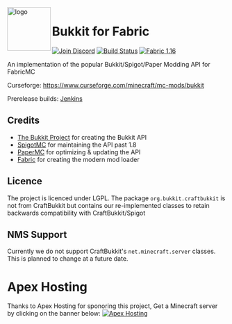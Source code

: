 
<img align="left" alt="logo" width="100" src="https://i.imgur.com/wazC5XA.png">

# Bukkit for Fabric
[![Join Discord](https://img.shields.io/badge/Discord-Join-7289DA?logo=discord&style=for-the-badge)](https://discord.gg/Qp4a2Nj) [![Build Status](https://img.shields.io/jenkins/build?jobUrl=http%3A%2F%2Fci.fungus-soft.com%3A8080%2Fjob%2FBukkit4Fabric&style=for-the-badge)](http://ci.javazilla.com:8080/job/Bukkit4Fabric/) [![Fabric 1.16](https://img.shields.io/badge/Fabric-1.16.3-blue?style=for-the-badge)](https://fabricmc.net/use/?page=server)

An implementation of the popular Bukkit/Spigot/Paper Modding API for FabricMC

Curseforge: https://www.curseforge.com/minecraft/mc-mods/bukkit

Prerelease builds: [Jenkins](http://ci.fungus-soft.com:8080/job/Bukkit4Fabric)

## Credits
* [The Bukkit Project](https://bukkit.org/) for creating the Bukkit API
* [SpigotMC](https://spigotmc.org/) for maintaining the API past 1.8
* [PaperMC](https://papermc.io/) for optimizing &amp; updating the API
* [Fabric](https://fabricmc.net/) for creating the modern mod loader
## Licence
The project is licenced under LGPL. The package ``org.bukkit.craftbukkit`` is not from CraftBukkit but contains our re-implemented classes to retain backwards compatibility with CraftBukkit/Spigot
## NMS Support
Currently we do not support CraftBukkit's ``net.minecraft.server`` classes.
This is planned to change at a future date. 

# Apex Hosting 
Thanks to Apex Hosting for sponoring this project, Get a Minecraft server by clicking on the banner below:
[![Apex Hosting](https://apexminecrafthosting.com/images/apex-hosting-mobile.png)](https://billing.apexminecrafthosting.com/aff.php?aff=3548)